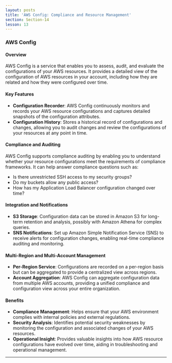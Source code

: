```yaml
---
layout: posts
title: 'AWS Config: Compliance and Resource Management'
section: Section-14
lesson: 13
---
```


### AWS Config

#### Overview

AWS Config is a service that enables you to assess, audit, and evaluate the configurations of your AWS resources. It provides a detailed view of the configuration of AWS resources in your account, including how they are related and how they were configured over time.

<!-- pagebreak -->

#### Key Features

- **Configuration Recorder**: AWS Config continuously monitors and records your AWS resource configurations and captures detailed snapshots of the configuration attributes.
- **Configuration History**: Stores a historical record of configurations and changes, allowing you to audit changes and review the configurations of your resources at any point in time.
<!-- pagebreak -->

#### Compliance and Auditing

AWS Config supports compliance auditing by enabling you to understand whether your resource configurations meet the requirements of compliance frameworks. It can help answer compliance questions such as:

- Is there unrestricted SSH access to my security groups?
- Do my buckets allow any public access?
- How has my Application Load Balancer configuration changed over time?
<!-- pagebreak -->

#### Integration and Notifications

- **S3 Storage**: Configuration data can be stored in Amazon S3 for long-term retention and analysis, possibly with Amazon Athena for complex queries.
- **SNS Notifications**: Set up Amazon Simple Notification Service (SNS) to receive alerts for configuration changes, enabling real-time compliance auditing and monitoring.
<!-- pagebreak -->

#### Multi-Region and Multi-Account Management

- **Per-Region Service**: Configurations are recorded on a per-region basis but can be aggregated to provide a centralized view across regions.
- **Account Aggregation**: AWS Config can aggregate configuration data from multiple AWS accounts, providing a unified compliance and configuration view across your entire organization.
<!-- pagebreak -->

#### Benefits

- **Compliance Management**: Helps ensure that your AWS environment complies with internal policies and external regulations.
- **Security Analysis**: Identifies potential security weaknesses by monitoring the configuration and associated changes of your AWS resources.
- **Operational Insight**: Provides valuable insights into how AWS resource configurations have evolved over time, aiding in troubleshooting and operational management.

---
